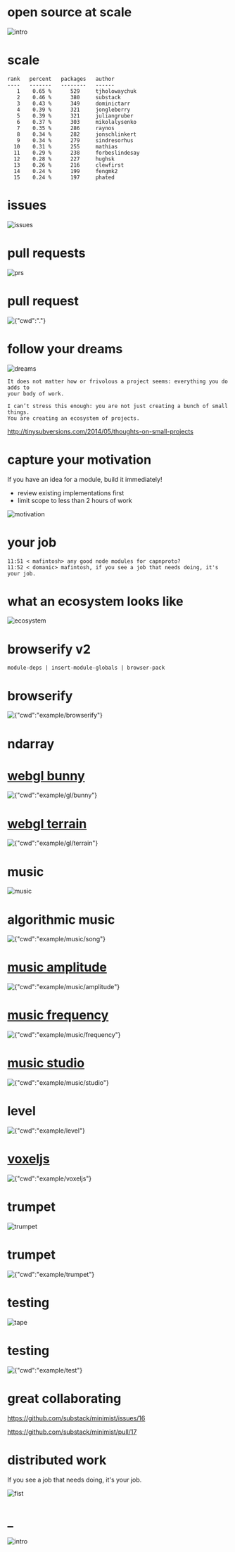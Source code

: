 # open source at scale

![intro](images/intro.png)

# scale

```
rank   percent   packages   author
----   -------   --------   ------
   1    0.65 %      529     tjholowaychuk
   2    0.46 %      380     substack
   3    0.43 %      349     dominictarr
   4    0.39 %      321     jongleberry
   5    0.39 %      321     juliangruber
   6    0.37 %      303     mikolalysenko
   7    0.35 %      286     raynos
   8    0.34 %      282     jonschlinkert
   9    0.34 %      279     sindresorhus
  10    0.31 %      255     mathias
  11    0.29 %      238     forbeslindesay
  12    0.28 %      227     hughsk
  13    0.26 %      216     clewfirst
  14    0.24 %      199     fengmk2
  15    0.24 %      197     phated
```

# issues

![issues](images/issues.png)

# pull requests

![prs](images/pr.png)

# pull request

![{"cwd":"."}](images/terminal.png)

# follow your dreams

![dreams](images/follow_your_dreams.png)

```
It does not matter how or frivolous a project seems: everything you do adds to
your body of work.

I can’t stress this enough: you are not just creating a bunch of small things.
You are creating an ecosystem of projects.
```

http://tinysubversions.com/2014/05/thoughts-on-small-projects

# capture your motivation

If you have an idea for a module, build it immediately!

* review existing implementations first
* limit scope to less than 2 hours of work

![motivation](images/motivation.png)

# your job

```
11:51 < mafintosh> any good node modules for capnproto?
11:52 < domanic> mafintosh, if you see a job that needs doing, it's your job.
```

# what an ecosystem looks like

![ecosystem](images/dat.gif)

# browserify v2

<code>module-deps | insert-module-globals | browser-pack</code>

# browserify

![{"cwd":"example/browserify"}](images/terminal.png)

# ndarray

# [webgl bunny](example/gl/bunny/static/index.html)

![{"cwd":"example/gl/bunny"}](images/terminal.png)

# [webgl terrain](example/gl/terrain/static/index.html)

![{"cwd":"example/gl/terrain"}](images/terminal.png)

# music

![music](images/music.png)

# algorithmic music

![{"cwd":"example/music/song"}](images/terminal.png)

# [music amplitude](example/music/amplitude/static/index.html)

![{"cwd":"example/music/amplitude"}](images/terminal.png)

# [music frequency](example/music/frequency/static/index.html)

![{"cwd":"example/music/frequency"}](images/terminal.png)

# [music studio](http://localhost:8001)

![{"cwd":"example/music/studio"}](images/terminal.png)

# level

![{"cwd":"example/level"}](images/terminal.png)

# [voxeljs](example/voxeljs/spider)

![{"cwd":"example/voxeljs"}](images/terminal.png)

# trumpet

![trumpet](images/trumpet.png)

# trumpet

![{"cwd":"example/trumpet"}](images/terminal.png)

# testing

![tape](images/tape.png)

# testing

![{"cwd":"example/test"}](images/terminal.png)

# great collaborating

https://github.com/substack/minimist/issues/16

https://github.com/substack/minimist/pull/17

# distributed work

If you see a job that needs doing, it's your job.

![fist](images/fist.png)

# _

![intro](images/intro.png)
